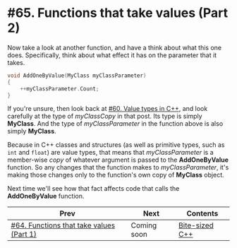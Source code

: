 # #65. Functions that take values (Part 2)

Now take a look at another function, and have a think about what this one does. Specifically, think about what effect it has on the parameter that it takes.

```cpp
void AddOneByValue(MyClass myClassParameter)
{
    ++myClassParameter.Count;
}
```

If you're unsure, then look back at [#60. Value types in C++](060.md), and look carefully at the type of *myClassCopy* in that post. Its type is simply **MyClass**. And the type of *myClassParameter* in the function above is also simply **MyClass**.

Because in C++ classes and structures (as well as primitive types, such as `int` and `float`) are value types, that means that *myClassParameter* is a member-wise *copy* of whatever argument is passed to the **AddOneByValue** function. So any changes that the function makes to *myClassParameter*, it's making those changes only to the function's own copy of **MyClass** object.

Next time we'll see how that fact affects code that calls the **AddOneByValue** function.

|Prev|Next|Contents|
|-|-|-|
|[#64. Functions that take values (Part 1)](064.md)|Coming soon|[Bite-sized C++](../README.md)|
